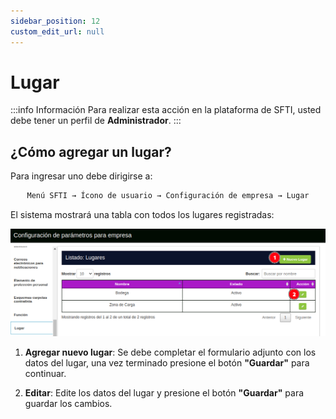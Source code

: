 ```yaml
---
sidebar_position: 12
custom_edit_url: null
---
```

# Lugar

:::info Información 
Para realizar esta acción en la plataforma de SFTI, usted debe tener un perfil de **Administrador**.
:::

## ¿Cómo agregar un lugar?
Para ingresar uno debe dirigirse a: 

<div align="center">

```bash
Menú SFTI → Ícono de usuario → Configuración de empresa → Lugar
```
</div>

El sistema mostrará una tabla con todos los lugares registradas:

<div align="center">

![lugar](/img/img_manual/img_configuracion/2023-08-08_09-50.png)

</div>

1. **Agregar nuevo lugar**: Se debe completar el formulario adjunto con los datos del lugar, una vez terminado presione el botón **"Guardar"** para continuar.

2. **Editar**: Edite los datos del lugar y presione el botón **"Guardar"** para guardar los cambios.
